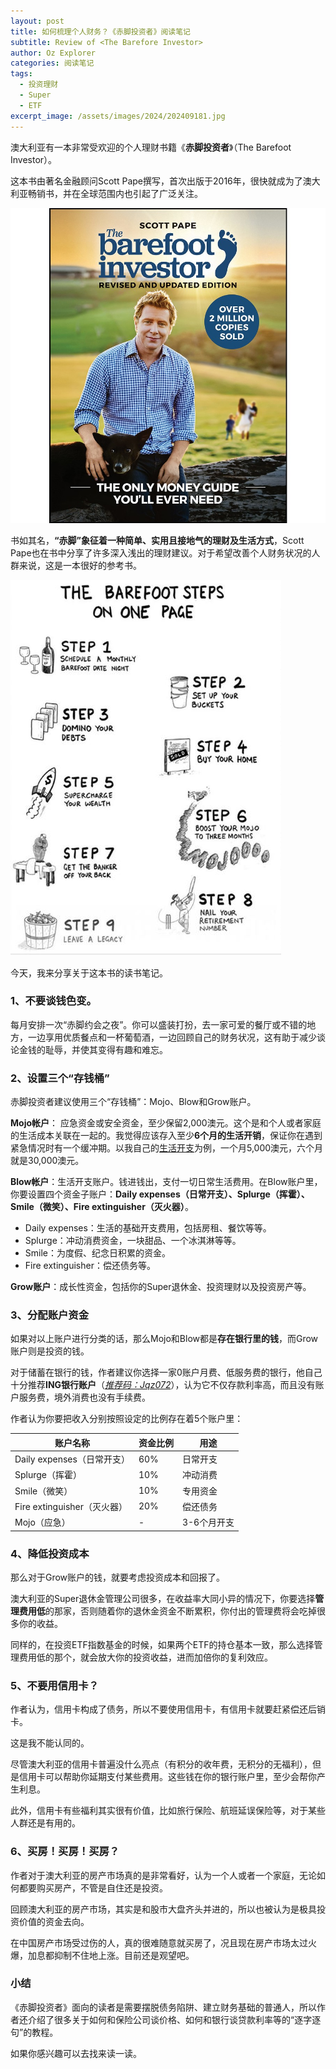 ```yaml
---
layout: post
title: 如何梳理个人财务？《赤脚投资者》阅读笔记
subtitle: Review of <The Barefore Investor>
author: Oz Explorer
categories: 阅读笔记
tags:
  - 投资理财
  - Super
  - ETF
excerpt_image: /assets/images/2024/202409181.jpg
---
```


澳大利亚有一本非常受欢迎的个人理财书籍《**赤脚投资者**》（The Barefoot Investor）。

这本书由著名金融顾问Scott Pape撰写，首次出版于2016年，很快就成为了澳大利亚畅销书，并在全球范围内也引起了广泛关注。

![20240918](/assets/images/2024/202409181.jpg)

书如其名，**“赤脚”象征着一种简单、实用且接地气的理财及生活方式**，Scott Pape也在书中分享了许多深入浅出的理财建议。对于希望改善个人财务状况的人群来说，这是一本很好的参考书。

![20240918](/assets/images/2024/202409182.jpg)

今天，我来分享关于这本书的读书笔记。

### **1、不要谈钱色变。**

每月安排一次“赤脚约会之夜”。你可以盛装打扮，去一家可爱的餐厅或不错的地方，一边享用优质餐点和一杯葡萄酒，一边回顾自己的财务状况，这有助于减少谈论金钱的耻辱，并使其变得有趣和难忘。

### **2、设置三个“存钱桶”**

赤脚投资者建议使用三个“存钱桶”：Mojo、Blow和Grow账户。

**Mojo帐户**： 应急资金或安全资金，至少保留2,000澳元。这个是和个人或者家庭的生活成本关联在一起的。我觉得应该存入至少**6个月的生活开销**，保证你在遇到紧急情况时有一个缓冲期。以我自己的[生活开支](https://www.ozexplorers.com/澳洲生活/2024/09/05/the-half-year-living-expenses-in-australia.html)为例，一个月5,000澳元，六个月就是30,000澳元。

**Blow帐户**：生活开支账户。钱进钱出，支付一切日常生活费用。在Blow账户里，你要设置四个资金子账户：**Daily expenses（日常开支）、Splurge（挥霍）、Smile（微笑）、Fire extinguisher（灭火器）**。
- Daily expenses：生活的基础开支费用，包括房租、餐饮等等。
- Splurge：冲动消费资金，一块甜品、一个冰淇淋等等。
- Smile：为度假、纪念日积累的资金。
- Fire extinguisher：偿还债务等。

**Grow账户**：成长性资金，包括你的Super退休金、投资理财以及投资房产等。

### **3、分配账户资金**

如果对以上账户进行分类的话，那么Mojo和Blow都是**存在银行里的钱**，而Grow账户则是投资的钱。

对于储蓄在银行的钱，作者建议你选择一家0账户月费、低服务费的银行，他自己十分推荐**ING银行账户**（[*推荐码：Jqz072*](https://www.ozexplorers.com/resources.html)），认为它不仅存款利率高，而且没有账户服务费，境外消费也没有手续费。

作者认为你要把收入分别按照设定的比例存在着5个账户里：

| 账户名称 | 资金比例 | 用途 |
|---|---|---|
| Daily expenses（日常开支）|60%|日常开支|
| Splurge（挥霍）|10%|冲动消费|
| Smile（微笑）|10%|专用资金|
| Fire extinguisher（灭火器）|20%|偿还债务|
| Mojo（应急）|-|3-6个月开支|

### **4、降低投资成本**

那么对于Grow账户的钱，就要考虑投资成本和回报了。

澳大利亚的Super退休金管理公司很多，在收益率大同小异的情况下，你要选择**管理费用低**的那家，否则随着你的退休金资金不断累积，你付出的管理费将会吃掉很多你的收益。

同样的，在投资ETF指数基金的时候，如果两个ETF的持仓基本一致，那么选择管理费用低的那个，就会放大你的投资收益，进而加倍你的复利效应。

### **5、不要用信用卡？**

作者认为，信用卡构成了债务，所以不要使用信用卡，有信用卡就要赶紧偿还后销卡。

这是我不能认同的。

尽管澳大利亚的信用卡普遍没什么亮点（有积分的收年费，无积分的无福利），但是信用卡可以帮助你延期支付某些费用。这些钱在你的银行账户里，至少会帮你产生利息。

此外，信用卡有些福利其实很有价值，比如旅行保险、航班延误保险等，对于某些人群还是有用的。

### **6、买房！买房！买房？**

作者对于澳大利亚的房产市场真的是非常看好，认为一个人或者一个家庭，无论如何都要购买房产，不管是自住还是投资。

回顾澳大利亚的房产市场，其实是和股市大盘齐头并进的，所以也被认为是极具投资价值的资金去向。

在中国房产市场受过伤的人，真的很难随意就买房了，况且现在房产市场太过火爆，加息都抑制不住地上涨。目前还是观望吧。

### **小结**

《赤脚投资者》面向的读者是需要摆脱债务陷阱、建立财务基础的普通人，所以作者还介绍了很多关于如何和保险公司谈价格、如何和银行谈贷款利率等的“逐字逐句”的教程。

如果你感兴趣可以去找来读一读。
